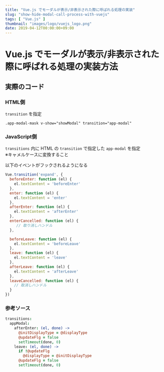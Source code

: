 ```yaml
---
title: "Vue.js でモーダルが表示/非表示された際に呼ばれる処理の実装"
slug: "show-hide-modal-call-process-with-vuejs"
tags: [ "Vue.js" ]
thumbnail: "images/logo/vuejs_logo.png"
date: 2019-04-12T00:00:00+09:00
---
```


# Vue.js でモーダルが表示/非表示された際に呼ばれる処理の実装方法

## 実際のコード

### HTML側

`transition` を指定

```slim
.app-modal-mask v-show="showModal" transition="app-modal"
```

### JavaScript側

`transitions` 内に HTML の `transition` で指定した `app-modal` を指定  
※キャメルケースに変換すること

以下のイベントがフックされるようになる

```javascript
Vue.transition('expand', {
  beforeEnter: function (el) {
    el.textContent = 'beforeEnter'
  },
  enter: function (el) {
    el.textContent = 'enter'
  },
  afterEnter: function (el) {
    el.textContent = 'afterEnter'
  },
  enterCancelled: function (el) {
     // 取り消しハンドル
  },

  beforeLeave: function (el) {
    el.textContent = 'beforeLeave'
  },
  leave: function (el) {
    el.textContent = 'leave'
  },
  afterLeave: function (el) {
    el.textContent = 'afterLeave'
  },
  leaveCancelled: function (el) {
    // 取消しハンドル
  }
})
```

### 参考ソース

```coffee
transitions:
  appModal:
    afterEnter: (el, done) ->
      @initDisplayType = @displayType
      @updateFlg = false
      setTimeout(done, 0)
    leave: (el, done) ->
      if !@updateFlg
        @displayType = @initDisplayType
      @updateFlg = false
      setTimeout(done, 0)
```
